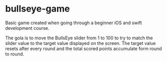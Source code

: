 # bullseye-game
Basic game created when going through a beginner iOS and swift development course.

The gola is to move the BullsEye slider from 1 to 100 to try to match the slider value to the target value displayed on the screen. The target value resets after every round and the total scored points accumulate form round to round. 

